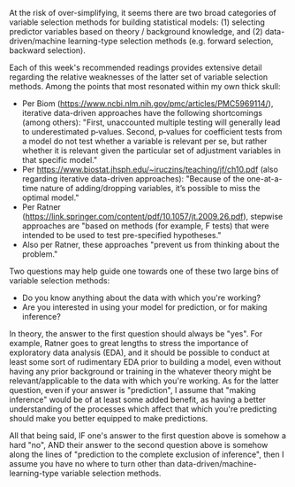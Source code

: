 At the risk of over-simplifying, it seems there are two broad categories of variable selection methods for building statistical models:  (1) selecting predictor variables based on theory / background knowledge, and (2) data-driven/machine learning-type selection methods (e.g. forward selection, backward selection).

Each of this week's recommended readings provides extensive detail regarding the relative weaknesses of the latter set of variable selection methods.  Among the points that most resonated within my own thick skull:
* Per Biom (https://www.ncbi.nlm.nih.gov/pmc/articles/PMC5969114/), iterative data-driven approaches have the following shortcomings (among others):  "First, unaccounted multiple testing will generally lead to underestimated p‐values. Second, p‐values for coefficient tests from a model do not test whether a variable is relevant per se, but rather whether it is relevant given the particular set of adjustment variables in that specific model."
* Per https://www.biostat.jhsph.edu/~iruczins/teaching/jf/ch10.pdf (also regarding iterative data-driven approaches): "Because of the one-at-a-time nature of adding/dropping variables, it’s possible to miss the optimal model."
* Per Ratner (https://link.springer.com/content/pdf/10.1057/jt.2009.26.pdf), stepwise approaches are "based on methods (for example, F tests) that were intended to be used to test pre-specified hypotheses."
* Also per Ratner, these approaches "prevent us from thinking about the problem."

Two questions may help guide one towards one of these two large bins of variable selection methods:
* Do you know anything about the data with which you're working?
* Are you interested in using your model for prediction, or for making inference?

In theory, the answer to the first question should always be "yes".  For example, Ratner goes to great lengths to stress the importance of exploratory data analysis (EDA), and it should be possible to conduct at least some sort of rudimentary EDA prior to building a model, even without having any prior background or training in the whatever theory might be relevant/applicable to the data with which you're working.  As for the latter question, even if your answer is "prediction", I assume that "making inference" would be of at least some added benefit, as having a better understanding of the processes which affect that which you're predicting should make you better equipped to make predictions.

All that being said, IF one's answer to the first question above is somehow a hard "no", AND their answer to the second question above is somehow along the lines of "prediction to the complete exclusion of inference", then I assume you have no where to turn other than data-driven/machine-learning-type variable selection methods.
